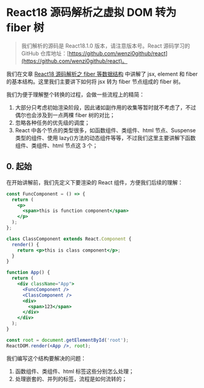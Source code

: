# React18 源码解析之虚拟 DOM 转为 fiber 树

> 我们解析的源码是 React18.1.0 版本，请注意版本号。React 源码学习的 GitHub 仓库地址：[https://github.com/wenzi0github/react](https://github.com/wenzi0github/react)。

我们在文章 [React18 源码解析之 fiber 等数据结构](https://www.xiabingbao.com/post/react/jsx-element-fiber-rfztfs.html) 中讲解了 jsx, element 和 fiber 的基本结构。这里我们主要讲下如何将 jsx 转为 fiber 节点组成的 fiber 树。

我们为便于理解整个转换的过程，会做一些流程上的精简：

1. 大部分只考虑初始渲染阶段，因此诸如副作用的收集等暂时就不考虑了，不过偶尔也会涉及到一点两棵 fiber 树的对比；
2. 忽略各种任务的优先级的调度；
3. React 中各个节点的类型很多，如函数组件、类组件、html 节点、Suspense 类型的组件、使用 lazy()方法的动态组件等等，不过我们这里主要讲解下函数组件、类组件、html 节点这 3 个；

## 0. 起始

在开始讲解前，我们先定义下要渲染的 React 组件，方便我们后续的理解：

```jsx
const FuncComponent = () => {
  return (
    <p>
      <span>this is function component</span>
    </p>
  );
};

class ClassComponent extends React.Component {
  render() {
    return <p>this is class component</p>;
  }
}

function App() {
  return (
    <div className="App">
      <FuncComponent />
      <ClassComponent />
      <div>
        <span>123</span>
      </div>
    </div>
  );
}

const root = document.getElementById('root');
ReactDOM.render(<App />, root);
```

我们编写这个结构要解决的问题：

1. 函数组件、类组件、html 标签这些分别怎么处理；
2. 处理嵌套的、并列的标签，流程是如何流转的；
